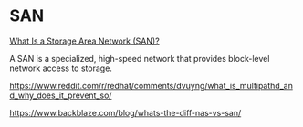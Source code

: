 # SAN 

[What Is a Storage Area Network (SAN)?](https://www.snia.org/education/storage_networking_primer/san/what_san)

A SAN is a specialized, high-speed network that provides block-level network access to storage.

https://www.reddit.com/r/redhat/comments/dvuyng/what_is_multipathd_and_why_does_it_prevent_so/

https://www.backblaze.com/blog/whats-the-diff-nas-vs-san/

